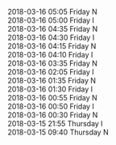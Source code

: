 2018-03-16 05:05 Friday  N  
2018-03-16 05:00 Friday  I  
2018-03-16 04:35 Friday  N  
2018-03-16 04:30 Friday  I  
2018-03-16 04:15 Friday  N  
2018-03-16 04:10 Friday  I  
2018-03-16 03:35 Friday  N  
2018-03-16 02:05 Friday  I  
2018-03-16 01:35 Friday  N  
2018-03-16 01:30 Friday  I  
2018-03-16 00:55 Friday  N  
2018-03-16 00:50 Friday  I  
2018-03-16 00:30 Friday  N  
2018-03-15 21:55 Thursday  I  
2018-03-15 09:40 Thursday  N  

